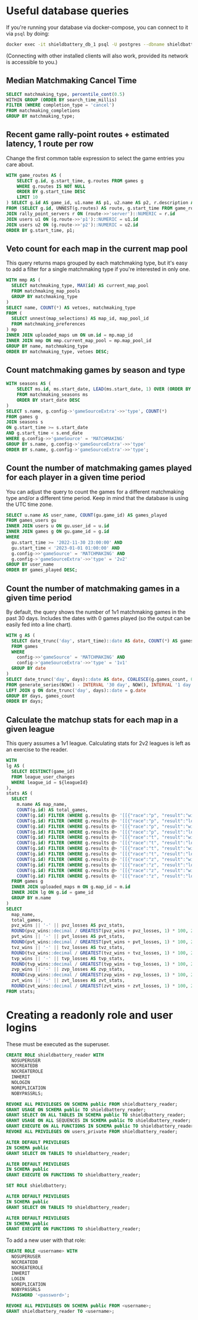 # Useful database queries

If you're running your database via docker-compose, you can connect to it via `psql` by doing:

```sh
docker exec -it shieldbattery_db_1 psql -U postgres --dbname shieldbattery
```

(Connecting with other installed clients will also work, provided its network is accessible to you.)

## Median Matchmaking Cancel Time

```sql
SELECT matchmaking_type, percentile_cont(0.5)
WITHIN GROUP (ORDER BY search_time_millis)
FILTER (WHERE completion_type = 'cancel')
FROM matchmaking_completions
GROUP BY matchmaking_type;
```

## Recent game rally-point routes + estimated latency, 1 route per row

Change the first common table expression to select the game entries you care about.

```sql
WITH game_routes AS (
	SELECT g.id, g.start_time, g.routes FROM games g
	WHERE g.routes IS NOT NULL
	ORDER BY g.start_time DESC
	LIMIT 10
) SELECT g.id AS game_id, u1.name AS p1, u2.name AS p2, r.description AS "server", g.route->>'latency' AS latency
FROM (SELECT g.id, UNNEST(g.routes) AS route, g.start_time FROM game_routes g) g
JOIN rally_point_servers r ON (route->>'server')::NUMERIC = r.id
JOIN users u1 ON (g.route->>'p1')::NUMERIC = u1.id
JOIN users u2 ON (g.route->>'p2')::NUMERIC = u2.id
ORDER BY g.start_time, p1;
```

## Veto count for each map in the current map pool

This query returns maps grouped by each matchmaking type, but it's easy to add a filter for a
single matchmaking type if you're interested in only one.

```sql
WITH mmp AS (
  SELECT matchmaking_type, MAX(id) AS current_map_pool
  FROM matchmaking_map_pools
  GROUP BY matchmaking_type
)
SELECT name, COUNT(*) AS vetoes, matchmaking_type
FROM (
  SELECT unnest(map_selections) AS map_id, map_pool_id
  FROM matchmaking_preferences
) mp
INNER JOIN uploaded_maps um ON um.id = mp.map_id
INNER JOIN mmp ON mmp.current_map_pool = mp.map_pool_id
GROUP BY name, matchmaking_type
ORDER BY matchmaking_type, vetoes DESC;
```

## Count matchmaking games by season and type

```sql
WITH seasons AS (
	SELECT ms.id, ms.start_date, LEAD(ms.start_date, 1) OVER (ORDER BY start_date) end_date, ms.name
	FROM matchmaking_seasons ms
	ORDER BY start_date DESC
)
SELECT s.name, g.config->'gameSourceExtra'->>'type', COUNT(*)
FROM games g
JOIN seasons s
ON g.start_time >= s.start_date
AND g.start_time < s.end_date
WHERE g.config->>'gameSource' = 'MATCHMAKING'
GROUP BY s.name, g.config->'gameSourceExtra'->>'type'
ORDER BY s.name, g.config->'gameSourceExtra'->>'type';
```

## Count the number of matchmaking games played for each player in a given time period

You can adjust the query to count the games for a different matchmaking type and/or a different time
period. Keep in mind that the database is using the UTC time zone.

```sql
SELECT u.name AS user_name, COUNT(gu.game_id) AS games_played
FROM games_users gu
INNER JOIN users u ON gu.user_id = u.id
INNER JOIN games g ON gu.game_id = g.id
WHERE
  gu.start_time >= '2022-11-30 23:00:00' AND
  gu.start_time < '2023-01-01 01:00:00' AND
  g.config->>'gameSource' = 'MATCHMAKING' AND
  g.config->'gameSourceExtra'->>'type' = '2v2'
GROUP BY user_name
ORDER BY games_played DESC;
```

## Count the number of matchmaking games in a given time period

By default, the query shows the number of 1v1 matchmaking games in the past 30 days. Includes the
dates with 0 games played (so the output can be easily fed into a line chart).

```sql
WITH g AS (
  SELECT date_trunc('day', start_time)::date AS date, COUNT(*) AS games_count
  FROM games
  WHERE
    config->>'gameSource' = 'MATCHMAKING' AND
    config->'gameSourceExtra'->>'type' = '1v1'
  GROUP BY date
)
SELECT date_trunc('day', days)::date AS date, COALESCE(g.games_count, 0) AS games_count
FROM generate_series(NOW() - INTERVAL '30 day', NOW(), INTERVAL '1 day') days
LEFT JOIN g ON date_trunc('day', days)::date = g.date
GROUP BY days, games_count
ORDER BY days;
```

## Calculate the matchup stats for each map in a given league

This query assumes a 1v1 league. Calculating stats for 2v2 leagues is left as an exercise to the
reader.

```sql
WITH
lg AS (
  SELECT DISTINCT(game_id)
  FROM league_user_changes
  WHERE league_id = ${leagueId}
),
stats AS (
  SELECT
    m.name AS map_name,
    COUNT(g.id) AS total_games,
    COUNT(g.id) FILTER (WHERE g.results @> '[[{"race":"p", "result":"win"}],[{"race":"z", "result":"loss"}]]') AS pvz_wins,
    COUNT(g.id) FILTER (WHERE g.results @> '[[{"race":"p", "result":"loss"}],[{"race":"z", "result":"win"}]]') AS pvz_losses,
    COUNT(g.id) FILTER (WHERE g.results @> '[[{"race":"p", "result":"win"}],[{"race":"t", "result":"loss"}]]') AS pvt_wins,
    COUNT(g.id) FILTER (WHERE g.results @> '[[{"race":"p", "result":"loss"}],[{"race":"t", "result":"win"}]]') AS pvt_losses,
    COUNT(g.id) FILTER (WHERE g.results @> '[[{"race":"t", "result":"win"}],[{"race":"z", "result":"loss"}]]') AS tvz_wins,
    COUNT(g.id) FILTER (WHERE g.results @> '[[{"race":"t", "result":"loss"}],[{"race":"z", "result":"win"}]]') AS tvz_losses,
    COUNT(g.id) FILTER (WHERE g.results @> '[[{"race":"t", "result":"win"}],[{"race":"p", "result":"loss"}]]') AS tvp_wins,
    COUNT(g.id) FILTER (WHERE g.results @> '[[{"race":"t", "result":"loss"}],[{"race":"p", "result":"win"}]]') AS tvp_losses,
    COUNT(g.id) FILTER (WHERE g.results @> '[[{"race":"z", "result":"win"}],[{"race":"p", "result":"loss"}]]') AS zvp_wins,
    COUNT(g.id) FILTER (WHERE g.results @> '[[{"race":"z", "result":"loss"}],[{"race":"p", "result":"win"}]]') AS zvp_losses,
    COUNT(g.id) FILTER (WHERE g.results @> '[[{"race":"z", "result":"win"}],[{"race":"t", "result":"loss"}]]') AS zvt_wins,
    COUNT(g.id) FILTER (WHERE g.results @> '[[{"race":"z", "result":"loss"}],[{"race":"t", "result":"win"}]]') AS zvt_losses
  FROM games g
  INNER JOIN uploaded_maps m ON g.map_id = m.id
  INNER JOIN lg ON g.id = game_id
  GROUP BY m.name
)
SELECT
  map_name,
  total_games,
  pvz_wins || '-' || pvz_losses AS pvz_stats,
  ROUND(pvz_wins::decimal / GREATEST(pvz_wins + pvz_losses, 1) * 100, 2) || '%' AS pvz_rate,
  pvt_wins || '-' || pvt_losses AS pvt_stats,
  ROUND(pvt_wins::decimal / GREATEST(pvt_wins + pvt_losses, 1) * 100, 2) || '%' AS pvt_rate,
  tvz_wins || '-' || tvz_losses AS tvz_stats,
  ROUND(tvz_wins::decimal / GREATEST(tvz_wins + tvz_losses, 1) * 100, 2) || '%' AS tvz_rate,
  tvp_wins || '-' || tvp_losses AS tvp_stats,
  ROUND(tvp_wins::decimal / GREATEST(tvp_wins + tvp_losses, 1) * 100, 2) || '%' AS tvp_rate,
  zvp_wins || '-' || zvp_losses AS zvp_stats,
  ROUND(zvp_wins::decimal / GREATEST(zvp_wins + zvp_losses, 1) * 100, 2) || '%' AS zvp_rate,
  zvt_wins || '-' || zvt_losses AS zvt_stats,
  ROUND(zvt_wins::decimal / GREATEST(zvt_wins + zvt_losses, 1) * 100, 2) || '%' AS zvt_rate
FROM stats;
```

# Creating a readonly role and user logins

These must be executed as the superuser.

```sql
CREATE ROLE shieldbattery_reader WITH
  NOSUPERUSER
  NOCREATEDB
  NOCREATEROLE
  INHERIT
  NOLOGIN
  NOREPLICATION
  NOBYPASSRLS;

REVOKE ALL PRIVILEGES ON SCHEMA public FROM shieldbattery_reader;
GRANT USAGE ON SCHEMA public TO shieldbattery_reader;
GRANT SELECT ON ALL TABLES IN SCHEMA public TO shieldbattery_reader;
GRANT USAGE ON ALL SEQUENCES IN SCHEMA public TO shieldbattery_reader;
GRANT EXECUTE ON ALL FUNCTIONS IN SCHEMA public TO shieldbattery_reader;
REVOKE ALL PRIVILEGES ON users_private FROM shieldbattery_reader;

ALTER DEFAULT PRIVILEGES
IN SCHEMA public
GRANT SELECT ON TABLES TO shieldbattery_reader;

ALTER DEFAULT PRIVILEGES
IN SCHEMA public
GRANT EXECUTE ON FUNCTIONS TO shieldbattery_reader;

SET ROLE shieldbattery;

ALTER DEFAULT PRIVILEGES
IN SCHEMA public
GRANT SELECT ON TABLES TO shieldbattery_reader;

ALTER DEFAULT PRIVILEGES
IN SCHEMA public
GRANT EXECUTE ON FUNCTIONS TO shieldbattery_reader;
```

To add a new user with that role:

```sql
CREATE ROLE <username> WITH
  NOSUPERUSER
  NOCREATEDB
  NOCREATEROLE
  INHERIT
  LOGIN
  NOREPLICATION
  NOBYPASSRLS
  PASSWORD '<password>';

REVOKE ALL PRIVILEGES ON SCHEMA public FROM <username>;
GRANT shieldbattery_reader TO <username>;
```

